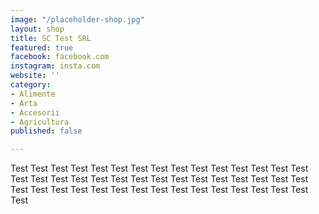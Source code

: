 ```yaml
---
image: "/placeholder-shop.jpg"
layout: shop
title: SC Test SRL
featured: true
facebook: facebook.com
instagram: insta.com
website: ''
category:
- Alimente
- Arta
- Accesorii
- Agricultura
published: false

---
```

Test Test Test Test Test Test Test Test Test Test Test Test Test Test Test Test Test Test Test Test Test Test Test Test Test Test Test Test Test Test Test Test Test Test Test Test Test Test Test Test Test Test Test Test Test Test